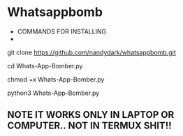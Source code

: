 # Whatsappbomb
+ COMMANDS FOR INSTALLING
+
git clone https://github.com/nandydark/whatsappbomb.git

cd Whats-App-Bomber.py

chmod +x Whats-App-Bomber.py

python3 Whats-App-Bomber.py

## NOTE IT WORKS ONLY IN LAPTOP OR COMPUTER.. NOT IN TERMUX SHIT!!

